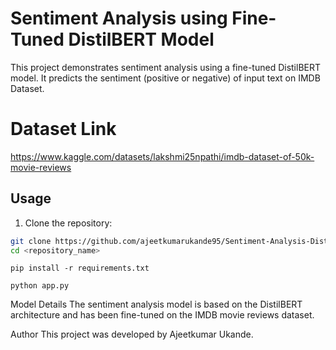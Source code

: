# Sentiment Analysis using Fine-Tuned DistilBERT Model

This project demonstrates sentiment analysis using a fine-tuned DistilBERT model. It predicts the sentiment (positive or negative) of input text on IMDB Dataset.

# Dataset Link
https://www.kaggle.com/datasets/lakshmi25npathi/imdb-dataset-of-50k-movie-reviews

## Usage

1. Clone the repository:

```bash
git clone https://github.com/ajeetkumarukande95/Sentiment-Analysis-DistilBERT-Finetuning.git
cd <repository_name>
```
```
pip install -r requirements.txt
```
```
python app.py
```
Model Details
The sentiment analysis model is based on the DistilBERT architecture and has been fine-tuned on the IMDB movie reviews dataset.

Author
This project was developed by Ajeetkumar Ukande.
